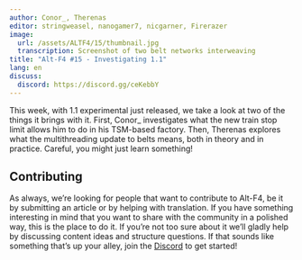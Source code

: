 ```yaml
---
author: Conor_, Therenas
editor: stringweasel, nanogamer7, nicgarner, Firerazer
image:
  url: /assets/ALTF4/15/thumbnail.jpg
  transcription: Screenshot of two belt networks interweaving
title: "Alt-F4 #15 - Investigating 1.1"
lang: en
discuss:
  discord: https://discord.gg/ceKebbY
---
```


This week, with 1.1 experimental just released, we take a look at two of the things it brings with it. First, Conor_ investigates what the new train stop limit allows him to do in his TSM-based factory. Then, Therenas explores what the multithreading update to belts means, both in theory and in practice. Careful, you might just learn something!

## Contributing

As always, we’re looking for people that want to contribute to Alt-F4, be it by submitting an article or by helping with translation. If you have something interesting in mind that you want to share with the community in a polished way, this is the place to do it. If you’re not too sure about it we’ll gladly help by discussing content ideas and structure questions. If that sounds like something that’s up your alley, join the [Discord](https://discord.gg/nxnCFkb) to get started!
